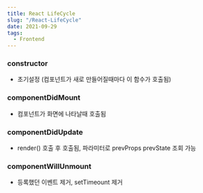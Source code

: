 ```yaml
---
title: React LifeCycle
slug: "/React-LifeCycle"
date: 2021-09-29
tags:
  - Frontend
---
```


### constructor

- 초기설정 (컴포넌트가 새로 만들어질때마다 이 함수가 호출됨)

### componentDidMount

- 컴포넌트가 화면에 나타날때 호출됨

### componentDidUpdate

- render() 호출 후 호출됨, 파라미터로 prevProps prevState 조회 가능

### componentWillUnmount

- 등록했던 이벤트 제거, setTimeount 제거
